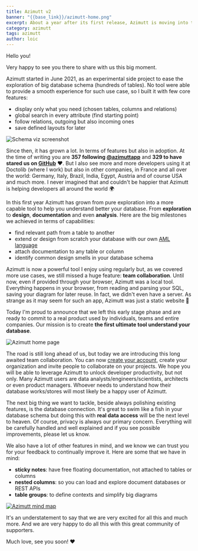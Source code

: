 ```yaml
---
title: Azimutt v2
banner: "{{base_link}}/azimutt-home.png"
excerpt: About a year after its first release, Azimutt is moving into the biggest change it has ever made, and for that, we announce today the 2nd version of Azimutt 🚀
category: azimutt
tags: azimutt
author: loic
---
```


Hello you!

Very happy to see you there to share with us this big moment.

Azimutt started in June 2021, as an experimental side project to ease the exploration of big database schema (hundreds of tables). No tool were able to provide a smooth experience for such use case, so I built it with few core features:

- display only what you need (chosen tables, columns and relations)
- global search in every attribute (find starting point)
- follow relations, outgoing but also incoming ones
- save defined layouts for later

![Schema viz screenshot]({{base_link}}/schema-viz.png)

Since then, it has grown a lot. In terms of features but also in adoption. At the time of writing you are **357 following [@azimuttapp](https://twitter.com/azimuttapp)** and **329 to have stared us on [GitHub](https://github.com/azimuttapp/azimutt)** ❤️. But I also see more and more developers using it at Doctolib (where I work) but also in other companies, in France and all over the world: Germany, Italy, Brazil, India, Egypt, Austria and of course USA and much more. I never imagined that and couldn't be happier that Azimutt is helping developers all around the world 🌍️

In this first year Azimutt has grown from pure exploration into a more capable tool to help you understand better your database. From **exploration** to **design**, **documentation** and even **analysis**. Here are the big milestones we achieved in terms of capabilities:

- find relevant path from a table to another
- extend or design from scratch your database with our own [AML language](https://github.com/azimuttapp/azimutt/blob/main/docs/aml/README.md)
- attach documentation to any table or column
- identify common design smells in your database schema

Azimutt is now a powerful tool I enjoy using regularly but, as we covered more use cases, we still missed a huge feature: **team collaboration**. Until now, even if provided through your browser, Azimutt was a local tool. Everything happens in your browser, from reading and parsing your SQL, saving your diagram for later reuse. In fact, we didn't even have a server. As strange as it may seem for such an app, Azimutt was just a static website 🤯

Today I'm proud to announce that we left this early stage phase and are ready to commit to a real product used by individuals, teams and entire companies. Our mission is to create **the first ultimate tool understand your database**.

![Azimutt home page]({{base_link}}/azimutt-home.png)

The road is still long ahead of us, but today we are introducing this long awaited team collaboration. You can now [create your account](/login), create your organization and invite people to collaborate on your projects. We hope you will be able to leverage Azimutt to unlock developer productivity, but not only. Many Azimutt users are data analysts/engineers/scientists, architects or even product managers. Whoever needs to understand how their database works/stores will most likely be a happy user of Azimutt.

The next big thing we want to tackle, beside always polishing existing features, is the database connection. It's great to swim like a fish in your database schema but doing this with **real data access** will be the next level to heaven. Of course, privacy is always our primary concern. Everything will be carefully handled and well explained and if you see possible improvements, please let us know.

We also have a lot of other features in mind, and we know we can trust you for your feedback to continually improve it. Here are some that we have in mind:

- **sticky notes**: have free floating documentation, not attached to tables or columns
- **nested columns**: so you can load and explore document databases or REST APIs
- **table groups**: to define contexts and simplify big diagrams

[![Azimutt mind map]({{base_link}}/azimutt-mind-map.png)](https://mm.tt/map/2434161843?t=N2yWZj1pc1)

It's an understatement to say that we are very excited for all this and much more. And we are very happy to do all this with this great community of supporters.

Much love, see you soon! ❤️
